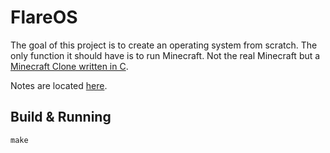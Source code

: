 # FlareOS

The goal of this project is to create an operating system from scratch. The only function it should have is to run Minecraft. Not the real Minecraft but a [Minecraft Clone written in C](https://github.com/FlurinBruehwiler/MinecraftInC).

Notes are located [here](docs.md).

## Build & Running
`make`
